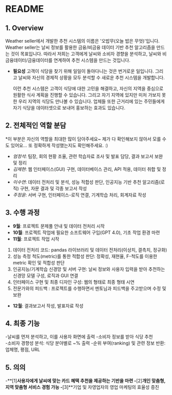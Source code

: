 # README

## 1. Overview
  Weather seller에서 개발한 추천 시스템의 이름은 '오밥무(오늘 밥은 무엇)'입니다.
  Weather seller는 날씨 정보를 활용한 금융/비금융 데이터 기반 추천 알고리즘을 만드는 것이 목표입니다.
  따라서 저희는 고객에게 날씨와 소비자 경향을 분석하고, 날씨와 비금융데이터/금융데이터를 연계하여 추천 시스템을 만드는 것입니다.
  
- **필요성**
  고객이 식당을 찾기 위해 일일이 돌아다니는 것은 번거로운 일입니다.
  그리고 날씨와 자신의 경제적 상황을 모두 분석할 수 새로운 추천 시스템을 개발합니다.

  이런 추천 시스템은 고객이 식당에 대한 고민을 해결하고, 자신의 지역을 중심으로 원활한 식사 계획을 진행할 수 있습니다.
  그리고 자기 지역에 있지만 미처 가보지 못한 우리 지역의 식당도 만나볼 수 있습니다.
  업체들 또한 근거리에 있는 주민들에게 자기 식당을 데이터셋으로 보내어 홍보하는 효과도 있습니다.

## 2. 전체적인 역할 분담

*이 부분은 자신의 역할을 최대한 많이 담아주세요~ 제가 다 확인해보지 않아서 모를 수도 있어요...
또 정확하게 작성했는지도 확인해주세요. :)

- *엄정석*: 팀장, 회의 현황 조율, 관련 학습자료 조사 및 발표 담당, 결과 보고서 보완 및 정리
- *김제현*: 웹 인터페이스(GUI) 구현, 데이터베이스 관리, API 적용, 데이터 취합 및 정리
- *이수연*: 데이터 전처리 및 분석, 성능 적합성 판단, 인공지능 기반 추천 알고리즘(로직) 구현, 자문 결과 및 각종 보고서 작성
- *주정윤*: 서버 구현, 인터페이스-로직 연결, 기계학습 처리, 회계자료 작성

## 3. 수행 과정

- **9월**: 프로젝트 문제풀 안내 및 데이터 전처리 시작
- **10월**: 프로젝트 작업에 필요한 소프트웨어 구입(GPT 4.0), 기초 작업 환경 마련
- **11월**: 프로젝트 작업 시작
1. 데이터 전처리 코드: pandas 라이브러리 및 데이터 전처리(이상치, 결측치, 정규화)
2. 성능 측정 척도(metric)를 통한 적합성 판단: 정확성, 재현율, F-척도를 이용한 metric 확인 및 적합성 판단
3. 인공지능/기계학습 신경망 및 서버 구현: 날씨 정보와 사용자 입력을 받아 추천하는 신경망 모델 구성, 로직과 GUI 연결
4. 인터페이스 구현 및 최종 디자인 구성: 웹의 형태로 최종 형태 시연
5. 전문가와의 피드백 : 프로젝트를 수행하면서 멘토님과 피드백을 주고받으며 수정 및 보완
-  **12월**: 결과보고서 작성, 발표자료 작성

## 4. 최종 기능

-날씨를 먼저 분석하고, 이를 사용자 화면에 출력
-소비자 정보를 받아 식당 추천  
-소비자 경향성 분석: 식당 분야별로 ~% 출력
-순위 부여(ranking) 및 관련 정보 반환: 업체명, 평점, URL

## 5. 의의
-**[1]**사용자에게 날씨에 맞는 카드 혜택 추천을 제공하는 기반을 마련
-**[2]**개인 맞춤형, 지역 맞춤형 서비스 경험 가능
-**[3]**기업 및 자영업자의 영업 마케팅의 효율성 증진

